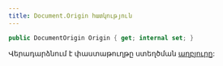 ```yaml
---
title: Document.Origin հատկություն
---
```


```c#
public DocumentOrigin Origin { get; internal set; }
```

Վերադարձնում է փաստաթուղթը ստեղծման [աղբյուրը](../../types/DocumentOrigin.md):


